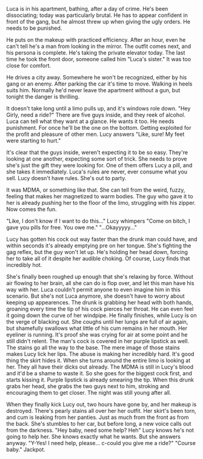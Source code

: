 Luca is in his apartment, bathing, after a day of crime. He's been dissociating; today was particularly brutal. He has to appear confident in front of the gang, but he almost threw up when giving the ugly orders. He needs to be punished.

He puts on the makeup with practiced efficiency. After an hour, even he can't tell he's a man from looking in the mirror. The outfit comes next, and his persona is complete. He's taking the private elevator today. The last time he took the front door, someone called him "Luca's sister." It was too close for comfort.

He drives a city away. Somewhere he won't be recognized, either by his gang or an enemy. After parking the car it's time to move. Walking in heels suits him. Normally he'd never leave the apartment without a gun, but tonight the danger is thrilling. 

It doesn't take long until a limo pulls up, and it's windows role down.
"Hey Girly, need a ride?" 
There are five guys inside, and they reek of alcohol. Luca can tell what they want at a glance. He wants it too. He needs punishment. For once he'll be the one on the bottom. Getting exploited for the profit and pleasure of other men.
Lucy answers "Like, sure! My feet were starting to hurt."

It's clear that the guys inside, weren't expecting it to be so easy. They're looking at one another, expecting some sort of trick. She needs to prove she's just the gift they were looking for. One of them offers Lucy a pill, and she takes it immediately. Luca's rules are never, ever consume what you sell. Lucy doesn't have rules. She's out to party.

It was MDMA, or something like that. She can tell from the weird, fuzzy, feeling that makes her magnetized to warm bodies. The guy who gave it to her is already pushing her to the floor of the limo, struggling with his zipper. Now comes the fun. 

"Like, I don't know if I want to do this..." Lucy whimpers
"Come on bitch, I gave you pills for free. You owe me."
"...Okayyyyy..."

Lucy has gotten his cock out way faster than the drunk man could have, and within seconds it's already emptying pre on her tongue. She's fighting the gag reflex, but the guy won't let up. He's holding her head down, forcing her to take all of it despite her audible choking. Of course, Lucy finds that incredibly hot.

She's finally been roughed up enough that she's relaxing by force. Without air flowing to her brain, all she can do is flop over, and let this man have his way with her. Luca couldn't permit anyone to even imagine him in this scenario. But she's not Luca anymore, she doesn't have to worry about keeping up appearences. 
The drunk is grabbing her head with both hands, groaning every time the tip of his cock pierces her throat. He can even feel it going down the curve of her windpipe. He finally finishes, while Lucy is on the verge of blacking out.
She coughs until her lungs are full of air again, but shamefully swallows what little of his cum remains in her mouth. Her eyeliner is running. It's proof she was crying for air at some point and he still didn't relent. The man's cock is covered in her purple lipstick as well. The stains go all the way to the base. The mere image of  those stains makes Lucy lick her lips. 
The abuse is making her incredibly hard. It's good thing the skirt hides it.
When she turns around the entire limo is looking at her. They all have their dicks out already. The MDMA is still in Lucy's blood and it'd be a shame to waste it. So she goes for the biggest cock first, and starts kissing it. Purple lipstick is already smearing the tip. When this drunk grabs her head, she grabs the two guys next to him, stroking and encouraging them to get closer.
The night was still young after all.

When they finally kick Lucy out, two hours have gone by, and her makeup is destroyed. There's pearly stains all over her her outfit. Her skirt's been torn, and cum is leaking from her panties. Just as much from the front as from the back. She's stumbles to her car, but before long, a new voice calls out from the darkness.
"Hey baby, need some help? Heh"
Lucy knows he's not going to help her. She knows exactly what he wants. But she answers anyway.
"Y-Yes! I need help, please... c-could you give me a ride?"
"Course baby."
Jackpot.